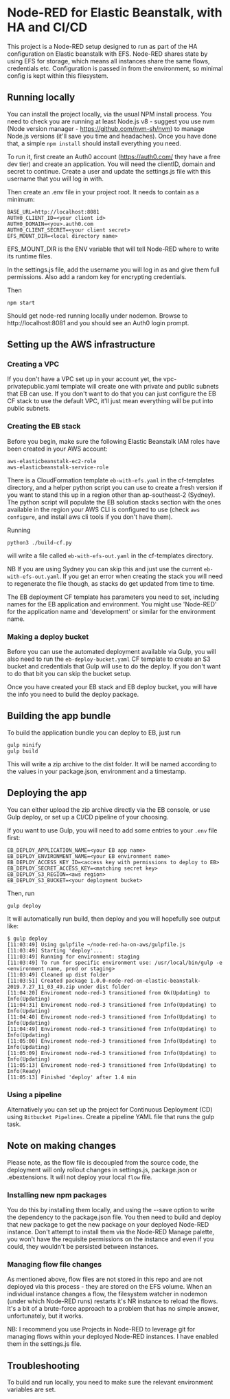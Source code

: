 # Node-RED for Elastic Beanstalk, with HA and CI/CD

This project is a Node-RED setup designed to run as part of the HA configuration on Elastic beanstalk with EFS. Node-RED shares state by using EFS for storage, which means all instances share the same flows, credentials etc. Configuration is passed in from the environment, so minimal config is kept within this filesystem.

## Running locally

You can install the project locally, via the usual NPM install process. You need to check you are running at least Node.js v8 - suggest you use nvm (Node version manager - https://github.com/nvm-sh/nvm) to manage Node.js versions (it'll save you time and headaches). Once you have done that, a simple `npm install` should install everything you need.

To run it, first create an Auth0 account (https://auth0.com/ they have a free dev tier) and create an application. You will need the clientID, domain and secret to continue. Create a user and update the settings.js file with this username that you will log in with.

Then create an .env file in your project root. It needs to contain as a minimum:

```
BASE_URL=http://localhost:8081
AUTH0_CLIENT_ID=<your client id>
AUTH0_DOMAIN=<you>.auth0.com
AUTH0_CLIENT_SECRET=<your client secret>
EFS_MOUNT_DIR=<local directory name>
```
EFS_MOUNT_DIR is the ENV variable that will tell Node-RED where to write its runtime files.

In the settings.js file, add the username you will log in as and give them full permissions. Also add a random key for encrypting credentials.

Then 

```
npm start
```

Should get node-red running locally under nodemon. Browse to http://localhost:8081 and you should see an Auth0 login prompt.

## Setting up the AWS infrastructure

### Creating a VPC

If you don't have a VPC set up in your account yet, the vpc-privatepublic.yaml template will create one with private and public subnets that EB can use. If you don't want to do that you can just configure the EB CF stack to use the default VPC, it'll just mean everything will be put into public subnets.

### Creating the EB stack

Before you begin, make sure the following Elastic Beanstalk IAM roles have been created in your AWS account:

```
aws-elasticbeanstalk-ec2-role
aws-elasticbeanstalk-service-role
```

There is a CloudFormation template `eb-with-efs.yaml` in the cf-templates directory, and a helper python script you can use to create a fresh version if you want to stand this up in a region other than ap-southeast-2 (Sydney). The python script will populate the EB solution stacks section with the ones available in the region your AWS CLI is configured to use (check `aws configure`, and install aws cli tools if you don't have them). 

Running

`python3 ./build-cf.py`

will write a file called `eb-with-efs-out.yaml` in the cf-templates directory. 

NB If you are using Sydney you can skip this and just use the current `eb-with-efs-out.yaml`. If you get an error when creating the stack you will need to regenerate the file though, as stacks do get updated from time to time.

The EB deployment CF template has parameters you need to set, including names for the EB application and environment. You might use 'Node-RED' for the application name and 'development' or similar for the environment name. 

### Making a deploy bucket 

Before you can use the automated deployment available via Gulp, you will also need to run the `eb-deploy-bucket.yaml` CF template to create an S3 bucket and credentials that Gulp will use to do the deploy. If you don't want to do that bit you can skip the bucket setup.

Once you have created your EB stack and EB deploy bucket, you will have the info you need to build the deploy package.

## Building the app bundle

To build the application bundle you can deploy to EB, just run

```
gulp minify
gulp build
```

This will write a zip archive to the dist folder. It will be named according to the values in your package.json, environment and a timestamp.

## Deploying the app

You can either upload the zip archive directly via the EB console, or use Gulp deploy, or set up a CI/CD pipeline of your choosing. 

If you want to use Gulp, you will need to add some entries to your `.env` file first:

```
EB_DEPLOY_APPLICATION_NAME=<your EB app name>
EB_DEPLOY_ENVIRONMENT_NAME=<your EB environment name>
EB_DEPLOY_ACCESS_KEY_ID=<access key with permissions to deploy to EB>
EB_DEPLOY_SECRET_ACCESS_KEY=<matching secret key>
EB_DEPLOY_S3_REGION=<aws region>
EB_DEPLOY_S3_BUCKET=<your deployment bucket>
```

Then, run

```
gulp deploy
```

It will automatically run build, then deploy and you will hopefully see output like:

```
$ gulp deploy
[11:03:49] Using gulpfile ~/node-red-ha-on-aws/gulpfile.js
[11:03:49] Starting 'deploy'...
[11:03:49] Running for environment: staging
[11:03:49] To run for specific environment use: /usr/local/bin/gulp -e <environment name, prod or staging>
[11:03:49] Cleaned up dist folder
[11:03:51] Created package 1.0.0-node-red-on-elastic-beanstalk-2019.7.27_11_03_49.zip under dist folder
[11:04:20] Enviroment node-red-3 transitioned from Ok(Updating) to Info(Updating)
[11:04:31] Enviroment node-red-3 transitioned from Info(Updating) to Info(Updating)
[11:04:40] Enviroment node-red-3 transitioned from Info(Updating) to Info(Updating)
[11:04:49] Enviroment node-red-3 transitioned from Info(Updating) to Info(Updating)
[11:05:00] Enviroment node-red-3 transitioned from Info(Updating) to Info(Updating)
[11:05:09] Enviroment node-red-3 transitioned from Info(Updating) to Info(Updating)
[11:05:13] Enviroment node-red-3 transitioned from Info(Updating) to Info(Ready)
[11:05:13] Finished 'deploy' after 1.4 min
```

### Using a pipeline

Alternatively you can set up the project for Continuous Deployment (CD) using `Bitbucket Pipelines`. Create a pipeline YAML file that runs the gulp task. 

## Note on making changes

Please note, as the flow file is decoupled from the source code, the deployment will only rollout changes in settings.js, package.json or .ebextensions. It will not deploy your local `flow` file.

### Installing new npm packages

You do this by installing them locally, and using the --save option to write the dependency to the package.json file. You then need to build and deploy that new package to get the new package on your deployed Node-RED instance. Don't attempt to install them via the Node-RED Manage palette, you won't have the requisite permissions on the instance and even if you could, they wouldn't be persisted between instances.

### Managing flow file changes

As mentioned above, flow files are not stored in this repo and are not deployed via this process - they are stored on the EFS volume. When an individual instance changes a flow, the filesystem watcher in nodemon (under which Node-RED runs) restarts it's NR instance to reload the flows. It's a bit of a brute-force approach to a problem that has no simple answer, unfortunately, but it works.

NB: I recommend you use Projects in Node-RED to leverage git for managing flows within your deployed Node-RED instances. I have enabled them in the settings.js file.

## Troubleshooting

To build and run locally, you need to make sure the relevant environment variables are set.
